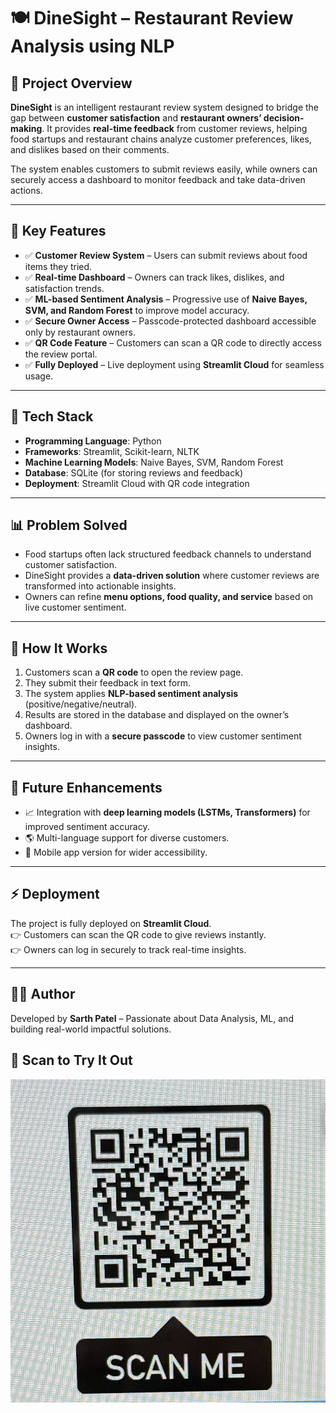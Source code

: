 # 🍽️ DineSight – Restaurant Review Analysis using NLP  

## 📌 Project Overview  
**DineSight** is an intelligent restaurant review system designed to bridge the gap between **customer satisfaction** and **restaurant owners’ decision-making**. It provides **real-time feedback** from customer reviews, helping food startups and restaurant chains analyze customer preferences, likes, and dislikes based on their comments.  

The system enables customers to submit reviews easily, while owners can securely access a dashboard to monitor feedback and take data-driven actions.  

---

## 🚀 Key Features  
- ✅ **Customer Review System** – Users can submit reviews about food items they tried.  
- ✅ **Real-time Dashboard** – Owners can track likes, dislikes, and satisfaction trends.  
- ✅ **ML-based Sentiment Analysis** – Progressive use of **Naive Bayes, SVM, and Random Forest** to improve model accuracy.  
- ✅ **Secure Owner Access** – Passcode-protected dashboard accessible only by restaurant owners.  
- ✅ **QR Code Feature** – Customers can scan a QR code to directly access the review portal.  
- ✅ **Fully Deployed** – Live deployment using **Streamlit Cloud** for seamless usage.  

---

## 🧠 Tech Stack  
- **Programming Language**: Python  
- **Frameworks**: Streamlit, Scikit-learn, NLTK  
- **Machine Learning Models**: Naive Bayes, SVM, Random Forest  
- **Database**: SQLite (for storing reviews and feedback)  
- **Deployment**: Streamlit Cloud with QR code integration  

---

## 📊 Problem Solved  
- Food startups often lack structured feedback channels to understand customer satisfaction.  
- DineSight provides a **data-driven solution** where customer reviews are transformed into actionable insights.  
- Owners can refine **menu options, food quality, and service** based on live customer sentiment.  

---

## 🔑 How It Works  
1. Customers scan a **QR code** to open the review page.  
2. They submit their feedback in text form.  
3. The system applies **NLP-based sentiment analysis** (positive/negative/neutral).  
4. Results are stored in the database and displayed on the owner’s dashboard.  
5. Owners log in with a **secure passcode** to view customer sentiment insights.  

---

## 📌 Future Enhancements  
- 📈 Integration with **deep learning models (LSTMs, Transformers)** for improved sentiment accuracy.  
- 🌎 Multi-language support for diverse customers.  
- 📱 Mobile app version for wider accessibility.  

---

## ⚡ Deployment  
The project is fully deployed on **Streamlit Cloud**.  
👉 Customers can scan the QR code to give reviews instantly.  
👉 Owners can log in securely to track real-time insights.  

---

## 👨‍💻 Author  
Developed by **Sarth Patel** – Passionate about Data Analysis, ML, and building real-world impactful solutions.  

## 📱 Scan to Try It Out

![QR Code](./qrcode.jpg)
